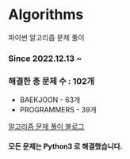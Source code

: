 # Algorithms
파이썬 알고리즘 문제 풀이
### Since 2022.12.13 ~
### 해결한 총 문제 수 : 102개
- BAEKJOON - 63개
- PROGRAMMERS - 39개

[알고리즘 문제 풀이 블로그](https://monzheld.tistory.com/category/%E2%8C%A8%EF%B8%8F%20Algorithms)
#### 모든 문제는 Python3 로 해결했습니다.
